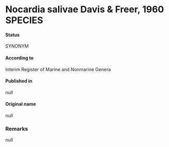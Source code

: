 # Nocardia salivae Davis & Freer, 1960 SPECIES

#### Status
SYNONYM

#### According to
Interim Register of Marine and Nonmarine Genera

#### Published in
null

#### Original name
null

### Remarks
null